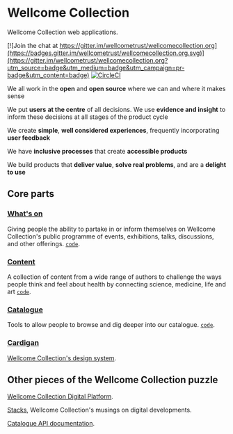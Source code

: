 # Wellcome Collection

Wellcome Collection web applications.

[![Join the chat at https://gitter.im/wellcometrust/wellcomecollection.org](https://badges.gitter.im/wellcometrust/wellcomecollection.org.svg)](https://gitter.im/wellcometrust/wellcomecollection.org?utm_source=badge&utm_medium=badge&utm_campaign=pr-badge&utm_content=badge) [![CircleCI](https://circleci.com/gh/wellcometrust/wellcomecollection.org/tree/master.svg?style=shield)](https://circleci.com/gh/wellcometrust/wellcomecollection.org/tree/master)

We all work in the **open** and **open source** where we can and where it makes sense

We put **users** **at the centre** of all decisions. We use **evidence and insight** to inform these decisions at all stages of the product cycle

We create **simple**, **well considered experiences**, frequently incorporating **user feedback**

We have **inclusive processes** that create **accessible products**

We build products that **deliver value**, **solve real problems**, and are a **delight to use**

## Core parts

### [What's on](https://wellcomecollection.org/whats-on)
Giving people the ability to partake in or inform themselves on
Wellcome Collection's public programme of events, exhibitions, talks,
discussions, and other offerings. [`code`](./whats_on).

### [Content](https://wellcomecollection.org/explore)
A collection of content from a wide range of authors to challenge the
ways people think and feel about health by connecting science, medicine,
life and art [`code`](./server).

### [Catalogue](https://wellcomecollection.org/works)
Tools to allow people to browse and dig deeper into our catalogue.
[`code`](./catalogue).

### [Cardigan](./cardiga)
[Wellcome Collection's design system](https://cardigan.wellcomecollection.org).

## Other pieces of the Wellcome Collection puzzle

[Wellcome Collection Digital Platform](https://github.com/wellcometrust/platform).

[Stacks](https://stacks.wellcomecollection.org/), Wellcome Collection's musings on digital developments.

[Catalogue API documentation](https://developers.wellcomecollection.org).
